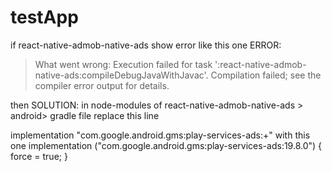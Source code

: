 # testApp

if react-native-admob-native-ads show error like this one
ERROR:
> What went wrong:
>Execution failed for task ':react-native-admob-native-ads:compileDebugJavaWithJavac'.
> Compilation failed; see the compiler error output for details.

then
SOLUTION:
 in node-modules of react-native-admob-native-ads > android> gradle file replace this line
 
  implementation "com.google.android.gms:play-services-ads:+"
 with this one
  implementation ("com.google.android.gms:play-services-ads:19.8.0") { force = true; }
